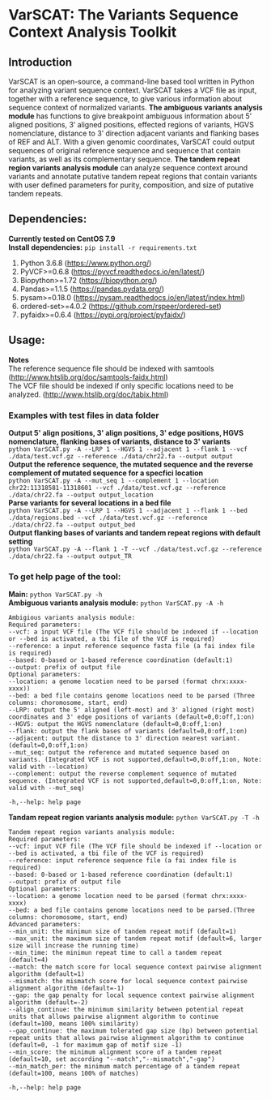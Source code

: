 # VarSCAT: The Variants Sequence Context Analysis Toolkit
## Introduction
VarSCAT is an open-source, a command-line based tool written in Python for analyzing variant sequence context. VarSCAT takes a VCF file as input, together with a reference sequence, to give various information about sequence context of normalized variants. **The ambiguous variants analysis module** has functions to give breakpoint ambiguous information about 5’ aligned positions, 3’ aligned positions, effected regions of variants, HGVS nomenclature, distance to 3’ direction adjacent variants and flanking bases of REF and ALT. With a given genomic coordinates, VarSCAT could output sequences of original reference sequence and sequence that contain variants, as well as its complementary sequence. **The tandem repeat region variants analysis module** can analyze sequence context around variants and annotate putative tandem repeat regions that contain variants with user defined parameters for purity, composition, and size of putative tandem repeats.

## Dependencies:
**Currently tested on CentOS 7.9**<br />
**Install dependencies:** `pip install -r requirements.txt`
1. Python 3.6.8 (https://www.python.org/)
2. PyVCF>=0.6.8 (https://pyvcf.readthedocs.io/en/latest/) 
3. Biopython>=1.72 (https://biopython.org/)
4. Pandas>=1.1.5 (https://pandas.pydata.org/)
5. pysam>=0.18.0 (https://pysam.readthedocs.io/en/latest/index.html)
6. ordered-set>=4.0.2 (https://github.com/rspeer/ordered-set)
7. pyfaidx>=0.6.4 (https://pypi.org/project/pyfaidx/)


## Usage:
**Notes**<br />
The reference sequence file should be indexed with samtools (http://www.htslib.org/doc/samtools-faidx.html)<br />
The VCF file should be indexed if only specific locations need to be analyzed. (http://www.htslib.org/doc/tabix.html)<br />
### Examples with test files in data folder
**Output 5' align positions, 3' align positions, 3' edge positions, HGVS nomenclature, flanking bases of variants, distance to 3' variants**<br />
`python VarSCAT.py -A --LRP 1 --HGVS 1 --adjacent 1 --flank 1 --vcf ./data/test.vcf.gz --reference ./data/chr22.fa --output output`<br />
**Output the reference sequence, the mutated sequence and the reverse complement of mutated sequence for a specfici location**<br />
`python VarSCAT.py -A --mut_seq 1 --complement 1 --location chr22:11318581-11318601 --vcf ./data/test.vcf.gz --reference ./data/chr22.fa --output output_location`<br />
**Parse variants for several locations in a bed file**<br />
`python VarSCAT.py -A --LRP 1 --HGVS 1 --adjacent 1 --flank 1 --bed ./data/regions.bed --vcf ./data/test.vcf.gz --reference ./data/chr22.fa --output output_bed`<br />
**Output flanking bases of variants and tandem repeat regions with default setting** <br />
`python VarSCAT.py -A --flank 1 -T --vcf ./data/test.vcf.gz --reference ./data/chr22.fa --output output_TR`

### To get help page of the tool: 
**Main:** `python VarSCAT.py -h`<br />
**Ambiguous variants analysis module:** `python VarSCAT.py -A -h`<br />
```
Ambigious variants analysis module:
Required parameters:
--vcf: a input VCF file (The VCF file should be indexed if --location or --bed is activated, a tbi file of the VCF is required)
--reference: a input reference sequence fasta file (a fai index file is required)
--based: 0-based or 1-based reference coordination (default:1)
--output: prefix of output file
Optional parameters:
--location: a genome location need to be parsed (format chrx:xxxx-xxxx))
--bed: a bed file contains genome locations need to be parsed (Three columns: choromosome, start, end)
--LRP: output the 5' aligned (left-most) and 3' aligned (right most) coordinates and 3' edge positions of variants (default=0,0:off,1:on)
--HGVS: output the HGVS nomenclature (default=0,0:off,1:on)
--flank: output the flank bases of variants (default=0,0:off,1:on)
--adjacent: output the distance to 3' direction nearest variant. (default=0,0:off,1:on)
--mut_seq: output the reference and mutated sequence based on variants. (Integrated VCF is not supported,default=0,0:off,1:on, Note: valid with --location)
--complement: output the reverse complement sequence of mutated sequence. (Integrated VCF is not supported,default=0,0:off,1:on, Note: valid with --mut_seq)

-h,--help: help page
```
**Tandam repeat region variants analysis module:** `python VarSCAT.py -T -h`<br />
```
Tandem repeat region variants analysis module:
Required parameters:
--vcf: input VCF file (The VCF file should be indexed if --location or --bed is activated, a tbi file of the VCF is required)
--reference: input reference sequence file (a fai index file is required)
--based: 0-based or 1-based reference coordination (default:1)
--output: prefix of output file
Optional parameters:
--location: a genome location need to be parsed (format chrx:xxxx-xxxx)
--bed: a bed file contains genome locations need to be parsed.(Three columns: choromosome, start, end)
Advanced parameters:
--min_unit: the minimun size of tandem repeat motif (default=1)
--max_unit: the maximum size of tandem repeat motif (default=6, larger size will increase the running time)
--min_time: the minimun repeat time to call a tandem repeat (default=4) 
--match: the match score for local sequence context pairwise alignment algorithm (default=1)
--mismatch: the mismatch score for local sequence context pairwise alignment algorithm (default=-1)
--gap: the gap penalty for local sequence context pairwise alignment algorithm (default=-2)
--align_continue: the minimum similarity between potential repeat units that allows pairwise alignment algorithm to continue (default=100, means 100% similarity)
--gap_continue: the maximum tolerated gap size (bp) between potential repeat units that allows pairwise alignment algorithm to continue (default=0, -1 for maximum gap of motif size -1)
--min_score: the minimum alignment score of a tandem repeat (default=10, set according "--match","--mismatch","-gap")
--min_match_per: the minimum match percentage of a tandem repeat (default=100, means 100% of matches)

-h,--help: help page
```
